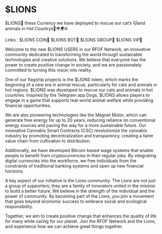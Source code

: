 # $LIONS
$LIONS🦁   these Currency we have deployed to rescue our cat’s 🐱and animals in Hot Countrys🏁⛑️🌍🌐


Links :
$LIONS COIN🦁 
$LIONS BOT🦁
$LIONS GROUP🦁
$LIONS VIP🦁

Welcome to the new $LIONS USERS in our RFOF Network, an innovative community dedicated to transforming the world through sustainable technologies and creative solutions. We believe that everyone has the power to create positive change in society, and we are passionately committed to turning this vision into reality.

One of our flagship projects is the $LIONS token, which marks the beginning of a new era in animal rescue, particularly for cats and animals in hot regions. $LIONS was developed to rescue our cats and animals in hot countries. Inspired by the Telegram app Dogs, $LIONS allows players to engage in a game that supports real-world animal welfare while providing financial opportunities.

We are also pioneering technologies like the Magnet Motor, which can generate free energy for up to 20 years, reducing reliance on conventional energy sources and paving the way for a more sustainable future. Our innovative Cannabis Smart Contracts (CSC) revolutionize the cannabis industry by promoting decentralization and transparency, creating a fairer value chain from cultivation to distribution.

Additionally, we have developed Bitcoin-based wage systems that enable people to benefit from cryptocurrencies in their regular jobs. By integrating digital currencies into the workforce, we free individuals from the constraints of traditional banking systems and open up new financial horizons.

A key aspect of our initiative is the Lions community. The Lions are not just a group of supporters; they are a family of innovators united in the mission to build a better future. We believe in the strength of the individual and the power of community. By becoming part of the Lions, you join a movement that goes beyond economic success to embrace social and ecological responsibility.

Together, we aim to create positive change that enhances the quality of life for many while caring for our planet. Join the RFOF Network and the Lions, and experience how we can achieve great things together.
